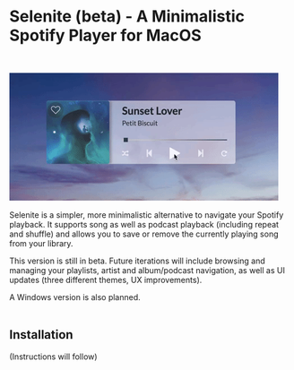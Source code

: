 # Selenite (beta) - A Minimalistic Spotify Player for MacOS
<br/>

![sth](./public/assets/giphy.gif)

Selenite is a simpler, more minimalistic alternative to navigate your Spotify playback. It supports song as well as podcast playback (including repeat and shuffle) and allows you to save or remove the currently playing song from your library.

This version is still in beta. Future iterations will include browsing and managing your playlists, artist and album/podcast navigation, as well as UI updates (three different themes, UX improvements).

A Windows version is also planned.  
<br/>
## Installation
(Instructions will follow)